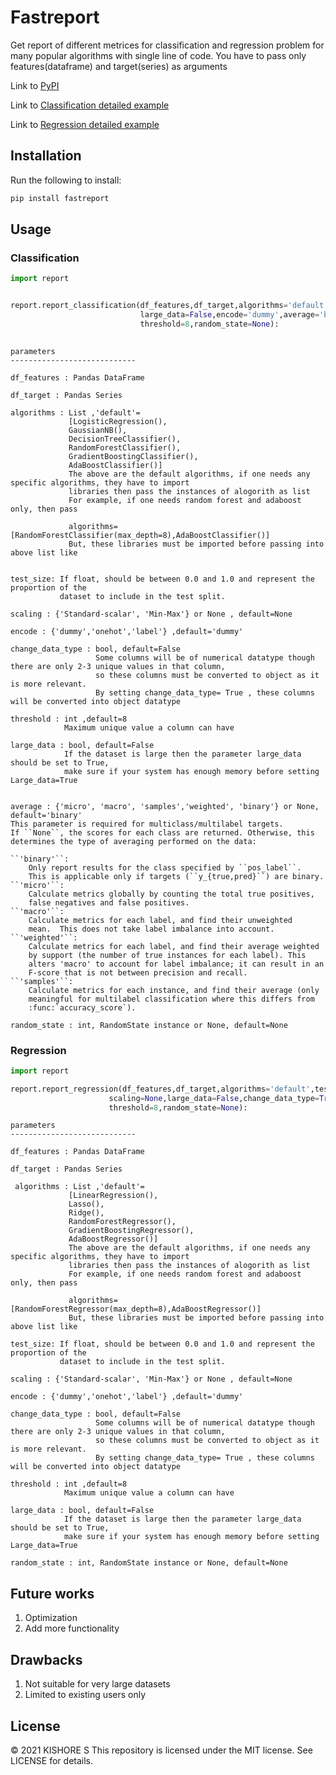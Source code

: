 # Fastreport

Get report of different metrices  for classification and regression problem for many popular algorithms with single line of code. You have to pass only features(dataframe) and target(series) as arguments


Link to [PyPI](https://pypi.org/project/fastreport/)

Link to [Classification detailed example](https://github.com/kishore-s-gowda/fastreport/blob/master/Classification%20example.ipynb)

Link to [Regression detailed example](https://github.com/kishore-s-gowda/fastreport/blob/master/Regression%20Problem.ipynb)


## Installation

Run the following to install:

```python
pip install fastreport
```

## Usage


### Classification

```python
import report


report.report_classification(df_features,df_target,algorithms='default',test_size=0.3,scaling=None,
                             large_data=False,encode='dummy',average='binary',change_data_type = False,
                             threshold=8,random_state=None):
   

```
    parameters
    ----------------------------

    df_features : Pandas DataFrame
    
    df_target : Pandas Series
    
    algorithms : List ,'default'=
                 [LogisticRegression(),
                 GaussianNB(),
                 DecisionTreeClassifier(),
                 RandomForestClassifier(),
                 GradientBoostingClassifier(),
                 AdaBoostClassifier()]
                 The above are the default algorithms, if one needs any specific algorithms, they have to import
                 libraries then pass the instances of alogorith as list
                 For example, if one needs random forest and adaboost only, then pass 
                 
                 algorithms=[RandomForestClassifier(max_depth=8),AdaBoostClassifier()]
                 But, these libraries must be imported before passing into above list like
                 
    
    test_size: If float, should be between 0.0 and 1.0 and represent the proportion of the 
               dataset to include in the test split.
    
    scaling : {'Standard-scalar', 'Min-Max'} or None , default=None
    
    encode : {'dummy','onehot','label'} ,default='dummy'
    
    change_data_type : bool, default=False
                       Some columns will be of numerical datatype though there are only 2-3 unique values in that column,
                       so these columns must be converted to object as it is more relevant.
                       By setting change_data_type= True , these columns will be converted into object datatype
    
    threshold : int ,default=8
                Maximum unique value a column can have
    
    large_data : bool, default=False
                If the dataset is large then the parameter large_data should be set to True, 
                make sure if your system has enough memory before setting Large_data=True
    
                
    average : {'micro', 'macro', 'samples','weighted', 'binary'} or None, default='binary'
    This parameter is required for multiclass/multilabel targets.
    If ``None``, the scores for each class are returned. Otherwise, this
    determines the type of averaging performed on the data:

    ``'binary'``:
        Only report results for the class specified by ``pos_label``.
        This is applicable only if targets (``y_{true,pred}``) are binary.
    ``'micro'``:
        Calculate metrics globally by counting the total true positives,
        false negatives and false positives.
    ``'macro'``:
        Calculate metrics for each label, and find their unweighted
        mean.  This does not take label imbalance into account.
    ``'weighted'``:
        Calculate metrics for each label, and find their average weighted
        by support (the number of true instances for each label). This
        alters 'macro' to account for label imbalance; it can result in an
        F-score that is not between precision and recall.
    ``'samples'``:
        Calculate metrics for each instance, and find their average (only
        meaningful for multilabel classification where this differs from
        :func:`accuracy_score`).
        
    random_state : int, RandomState instance or None, default=None


### Regression

```python
import report

report.report_regression(df_features,df_target,algorithms='default',test_size=0.3,
                      scaling=None,large_data=False,change_data_type=True,encode='dummy',
                      threshold=8,random_state=None):

```
    parameters
    ----------------------------

    df_features : Pandas DataFrame
    
    df_target : Pandas Series
    
     algorithms : List ,'default'=
                 [LinearRegression(),
                 Lasso(),
                 Ridge(),
                 RandomForestRegressor(),
                 GradientBoostingRegressor(),
                 AdaBoostRegressor()]
                 The above are the default algorithms, if one needs any specific algorithms, they have to import
                 libraries then pass the instances of alogorith as list
                 For example, if one needs random forest and adaboost only, then pass 
                 
                 algorithms=[RandomForestRegressor(max_depth=8),AdaBoostRegressor()]
                 But, these libraries must be imported before passing into above list like
                 
    test_size: If float, should be between 0.0 and 1.0 and represent the proportion of the 
               dataset to include in the test split.
    
    scaling : {'Standard-scalar', 'Min-Max'} or None , default=None
    
    encode : {'dummy','onehot','label'} ,default='dummy'
    
    change_data_type : bool, default=False
                       Some columns will be of numerical datatype though there are only 2-3 unique values in that column,
                       so these columns must be converted to object as it is more relevant.
                       By setting change_data_type= True , these columns will be converted into object datatype
    
    threshold : int ,default=8
                Maximum unique value a column can have
                
    large_data : bool, default=False
                If the dataset is large then the parameter large_data should be set to True, 
                make sure if your system has enough memory before setting Large_data=True
                
    random_state : int, RandomState instance or None, default=None


## Future works

1. Optimization
2. Add more functionality

## Drawbacks

1. Not suitable for very large datasets
2. Limited to existing users only

## License

© 2021 KISHORE S
This repository is licensed under the MIT license. See LICENSE for details.
